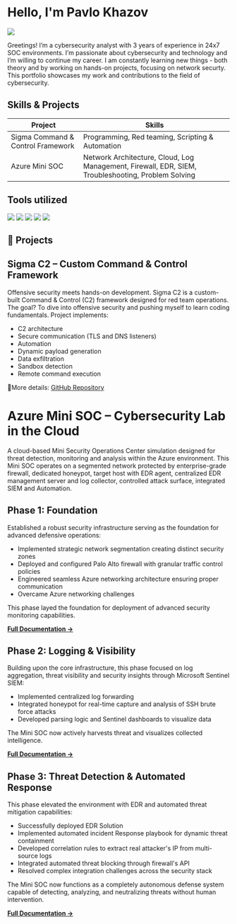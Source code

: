 # Hello, I'm Pavlo Khazov
<a href="https://linkedin.com/in/pavlo-khazov"><img src="https://img.shields.io/badge/-LinkedIn-0072b1?&style=for-the-badge&logo=linkedin&logoColor=white" /></a>

Greetings! I’m a cybersecurity analyst with 3 years of experience in 24x7 SOC environments. I’m passionate about cybersecurity and technology and I’m willing to continue my career. I am constantly learning new things - both theory and by working on hands-on projects, focusing on network securty. This portfolio showcases my work and contributions to the field of cybersecurity.

## Skills & Projects

| Project                                      | Skills                                         |
|----------------------------------------------|-----------------------------------------------|
| Sigma Command & Control Framework            | Programming, Red teaming, Scripting & Automation |
| Azure Mini SOC                   | Network Architecture, Cloud, Log Management, Firewall, EDR, SIEM, Troubleshooting, Problem Solving |

## Tools utilized

<img src="https://img.shields.io/badge/-Microsoft_Azure-0089D6?&style=for-the-badge&logo=Microsoft-Azure&logoColor=white" /> <img src="https://img.shields.io/badge/-Palo_Alto_Networks-FF6F00?&style=for-the-badge&logo=Palo-Alto-Networks&logoColor=white" /> <img src="https://img.shields.io/badge/-Wazuh-EE0000?&style=for-the-badge&logo=Wazuh&logoColor=white" /> <img src="https://img.shields.io/badge/-Microsoft_Sentinel-0078D4?&style=for-the-badge&logo=Microsoft&logoColor=white" /> <img src="https://img.shields.io/badge/-Linux-FCC624?&style=for-the-badge&logo=Linux&logoColor=black" />

## 🚀 Projects  

## **Sigma C2 – Custom Command & Control Framework**  
Offensive security meets hands-on development. Sigma C2 is a custom-built Command & Control (C2) framework designed for red team operations. The goal? To dive into offensive security and pushing myself to learn coding fundamentals. 
Project implements: 
* C2 architecture
* Secure communication (TLS and DNS listeners)
* Automation
* Dynamic payload generation
* Data exfiltration
* Sandbox detection
* Remote command execution

🔗More details: [GitHub Repository](https://github.com/khazovP/Sigma-C2)

# Azure Mini SOC – Cybersecurity Lab in the Cloud

A cloud-based Mini Security Operations Center simulation designed for threat detection, monitoring and analysis within the Azure environment. This Mini SOC operates on a segmented network protected by enterprise-grade firewall, dedicated honeypot, target host with EDR agent, centralized EDR management server and log collector, controlled attack surface, integrated SIEM and Automation.

## Phase 1: Foundation

Established a robust security infrastructure serving as the foundation for advanced defensive operations:

- Implemented strategic network segmentation creating distinct security zones
- Deployed and configured Palo Alto firewall with granular traffic control policies
- Engineered seamless Azure networking architecture ensuring proper communication
- Overcame Azure networking challenges

This phase layed the foundation for deployment of advanced security monitoring capabilities.

**[Full Documentation →](https://github.com/khazovP/Mini-SOC-Phase1)**

## Phase 2: Logging & Visibility

Building upon the core infrastructure, this phase focused on log aggregation, threat visibility and security insights through Microsoft Sentinel SIEM:

- Implemented centralized log forwarding
- Integrated honeypot for real-time capture and analysis of SSH brute force attacks
- Developed parsing logic and Sentinel dashboards to visualize data

The Mini SOC now actively harvests threat and visualizes collected intelligence.

**[Full Documentation →](https://github.com/khazovP/Mini-SOC-Phase2)**

## Phase 3: Threat Detection & Automated Response

This phase elevated the environment with EDR and automated threat mitigation capabilities:

- Successfully deployed EDR Solution
- Implemented automated incident Response playbook for dynamic threat containment
- Developed correlation rules to extract real attacker's IP from multi-source logs
- Integrated automated threat blocking through firewall's API
- Resolved complex integration challenges across the security stack

The Mini SOC now functions as a completely autonomous defense system capable of detecting, analyzing, and neutralizing threats without human intervention.

**[Full Documentation →](https://github.com/khazovP/Mini-SOC-Phase3)**

